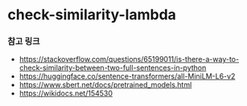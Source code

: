 # check-similarity-lambda

### 참고 링크
* https://stackoverflow.com/questions/65199011/is-there-a-way-to-check-similarity-between-two-full-sentences-in-python
* https://huggingface.co/sentence-transformers/all-MiniLM-L6-v2
* https://www.sbert.net/docs/pretrained_models.html
* https://wikidocs.net/154530
